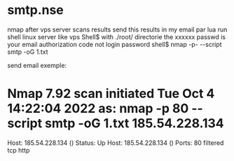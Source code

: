 # smtp.nse
nmap after vps server scans results send this results in my email par lua
run shell linux server like vps Shell$ with ./root/ directorie 
the xxxxxx passwd is your email authorization code not login password
shell$ nmap -p-<TARGET> --script smtp -oG 1.txt

send email exemple:
# Nmap 7.92 scan initiated Tue Oct  4 14:22:04 2022 as: nmap -p 80 --script smtp -oG 1.txt 185.54.228.134
Host: 185.54.228.134 ()	Status: Up
Host: 185.54.228.134 ()	Ports: 80     filtered     tcp          http 
